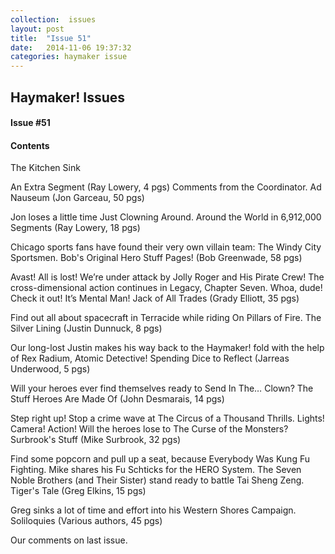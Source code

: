 ```yaml
---
collection:  issues
layout: post
title:  "Issue 51"
date:   2014-11-06 19:37:32
categories: haymaker issue
---
```


<h2>Haymaker! Issues</h2>

<h4>Issue #51</h4>

<h4>Contents</h4>

The Kitchen Sink

An Extra Segment (Ray Lowery, 4 pgs)
Comments from the Coordinator.
Ad Nauseum (Jon Garceau, 50 pgs)

Jon loses a little time Just Clowning Around.
Around the World in 6,912,000 Segments (Ray Lowery, 18 pgs)

Chicago sports fans have found their very own villain team: The Windy City Sportsmen.
Bob's Original Hero Stuff Pages! (Bob Greenwade, 58 pgs)

Avast! All is lost! We’re under attack by Jolly Roger and His Pirate Crew!
The cross-dimensional action continues in Legacy, Chapter Seven.
Whoa, dude! Check it out! It’s Mental Man!
Jack of All Trades (Grady Elliott, 35 pgs)

Find out all about spacecraft in Terracide while riding On Pillars of Fire.
The Silver Lining (Justin Dunnuck, 8 pgs)

Our long-lost Justin makes his way back to the Haymaker! fold with the help of Rex Radium, Atomic Detective!
Spending Dice to Reflect (Jarreas Underwood, 5 pgs)

Will your heroes ever find themselves ready to Send In The… Clown?
The Stuff Heroes Are Made Of (John Desmarais, 14 pgs)

Step right up! Stop a crime wave at The Circus of a Thousand Thrills.
Lights! Camera! Action! Will the heroes lose to The Curse of the Monsters?
Surbrook's Stuff (Mike Surbrook, 32 pgs)

Find some popcorn and pull up a seat, because Everybody Was Kung Fu Fighting.
Mike shares his Fu Schticks for the HERO System.
The Seven Noble Brothers (and Their Sister) stand ready to battle Tai Sheng Zeng.
Tiger's Tale (Greg Elkins, 15 pgs)

Greg sinks a lot of time and effort into his Western Shores Campaign.
Soliloquies (Various authors, 45 pgs)

Our comments on last issue.